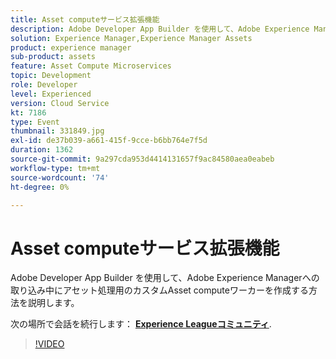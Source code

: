 ```yaml
---
title: Asset computeサービス拡張機能
description: Adobe Developer App Builder を使用して、Adobe Experience Managerへの取り込み中にアセット処理用のカスタムAsset computeワーカーを作成する方法を説明します。 このセッションは、Adobe Developers Live Content イベントの一部として配信されました。
solution: Experience Manager,Experience Manager Assets
product: experience manager
sub-product: assets
feature: Asset Compute Microservices
topic: Development
role: Developer
level: Experienced
version: Cloud Service
kt: 7186
type: Event
thumbnail: 331849.jpg
exl-id: de37b039-a661-415f-9cce-b6bb764e7f5d
duration: 1362
source-git-commit: 9a297cda953d4414131657f9ac84580aea0eabeb
workflow-type: tm+mt
source-wordcount: '74'
ht-degree: 0%

---
```


# Asset computeサービス拡張機能

Adobe Developer App Builder を使用して、Adobe Experience Managerへの取り込み中にアセット処理用のカスタムAsset computeワーカーを作成する方法を説明します。

次の場所で会話を続行します： **[Experience Leagueコミュニティ](https://adobe.ly/36Yd3v6)**.

>[!VIDEO](https://video.tv.adobe.com/v/331849/?quality=12&learn=on&hidetitle=true)
